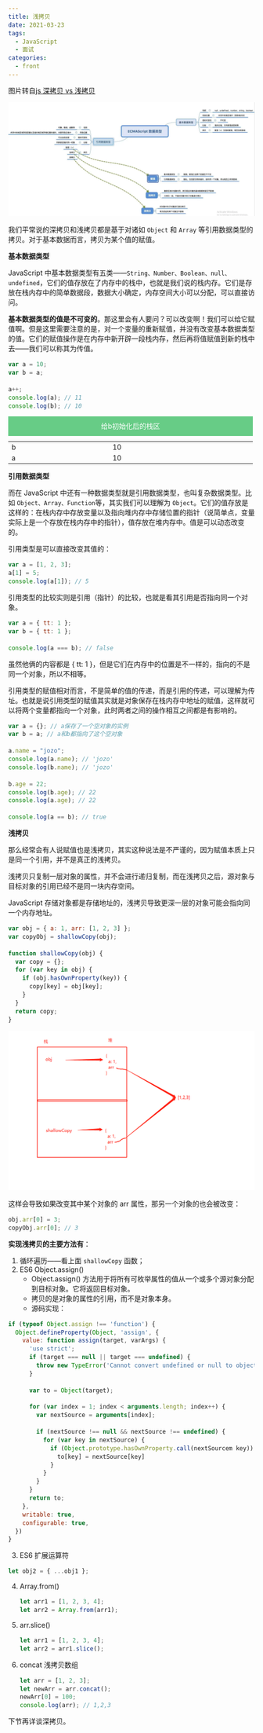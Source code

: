 ```yaml
---
title: 浅拷贝
date: 2021-03-23
tags:
  - JavaScript
  - 面试
categories:
  - front
---
```


图片转自[js 深拷贝 vs 浅拷贝](https://juejin.cn/post/6844903493925371917)

![](./imgs/copy.webp)

我们平常说的深拷贝和浅拷贝都是基于对诸如 `Object` 和 `Array` 等引用数据类型的拷贝。对于基本数据而言，拷贝为某个值的赋值。

**基本数据类型**

JavaScript 中基本数据类型有五类——`String、Number、Boolean、null、undefined`，它们的值存放在了内存中的栈中，也就是我们说的栈内存。它们是存放在栈内存中的简单数据段，数据大小确定，内存空间大小可以分配，可以直接访问。

**基本数据类型的值是不可变的**。那这里会有人要问？可以改变啊！我们可以给它赋值啊。但是这里需要注意的是，对一个变量的重新赋值，并没有改变基本数据类型的值。它们的赋值操作是在内存中新开辟一段栈内存，然后再将值赋值到新的栈中去——我们可以称其为传值。

```js
var a = 10;
var b = a;

a++;
console.log(a); // 11
console.log(b); // 10
```

<table>
  <caption style="width: 500px;height: 40px; line-height: 40px;background: #67cc86;color: #fff;">给b初始化后的栈区</caption>
  <tr>
    <td>b</td>
    <td>10</td>
  </tr>
  <tr>
    <td>a</td>
    <td>10</td>
  </tr>
</table>

**引用数据类型**

而在 JavaScript 中还有一种数据类型就是引用数据类型，也叫复杂数据类型。比如 `Object、Array、Function`等，其实我们可以理解为 `Object`。它们的值存放是这样的：在栈内存中存放变量以及指向堆内存中存储位置的指针（说简单点，变量实际上是一个存放在栈内存中的指针），值存放在堆内存中。值是可以动态改变的。

引用类型是可以直接改变其值的：

```js
var a = [1, 2, 3];
a[1] = 5;
console.log(a[1]); // 5
```

引用类型的比较实则是引用（指针）的比较，也就是看其引用是否指向同一个对象。

```js
var a = { tt: 1 };
var b = { tt: 1 };

console.log(a === b); // false
```

虽然他俩的内容都是 { tt: 1 }，但是它们在内存中的位置是不一样的，指向的不是同一个对象，所以不相等。

引用类型的赋值相对而言，不是简单的值的传递，而是引用的传递，可以理解为传址。也就是说引用类型的赋值其实就是对象保存在栈内存中地址的赋值，这样就可以将两个变量都指向一个对象，此时两者之间的操作相互之间都是有影响的。

```js
var a = {}; // a保存了一个空对象的实例
var b = a; // a和b都指向了这个空对象

a.name = "jozo";
console.log(a.name); // 'jozo'
console.log(b.name); // 'jozo'

b.age = 22;
console.log(b.age); // 22
console.log(a.age); // 22

console.log(a == b); // true
```

**浅拷贝**

那么经常会有人说赋值也是浅拷贝，其实这种说法是不严谨的，因为赋值本质上只是同一个引用，并不是真正的浅拷贝。

浅拷贝只复制一层对象的属性，并不会进行递归复制，而在浅拷贝之后，源对象与目标对象的引用已经不是同一块内存空间。

JavaScript 存储对象都是存储地址的，浅拷贝导致更深一层的对象可能会指向同一个内存地址。

```js
var obj = { a: 1, arr: [1, 2, 3] };
var copyObj = shallowCopy(obj);

function shallowCopy(obj) {
  var copy = {};
  for (var key in obj) {
    if (obj.hasOwnProperty(key)) {
      copy[key] = obj[key];
    }
  }
  return copy;
}
```

![](./imgs/zhan.webp)

这样会导致如果改变其中某个对象的 arr 属性，那另一个对象的也会被改变：

```js
obj.arr[0] = 3;
copyObj.arr[0]; // 3
```

**实现浅拷贝的主要方法有**：

1. 循环遍历——看上面 `shallowCopy` 函数；
2. ES6 Object.assign()
   - Object.assign() 方法用于将所有可枚举属性的值从一个或多个源对象分配到目标对象。它将返回目标对象。
   - 拷贝的是对象的属性的引用，而不是对象本身。
   - 源码实现：

```js
if (typeof Object.assign !== 'function') {
  Object.defineProperty(Object, 'assign', {
    value: function assign(target, varArgs) {
      'use strict';
      if (target === null || target === undefined) {
        throw new TypeError('Cannot convert undefined or null to object');
      }

      var to = Object(target);

      for (var index = 1; index < arguments.length; index++) {
        var nextSource = arguments[index];

        if (nextSource !== null && nextSource !== undefined) {
          for (var key in nextSource) {
            if (Object.prototype.hasOwnProperty.call(nextSourcem key)) {
              to[key] = nextSource[key]
            }
          }
        }
      }
      return to;
    },
    writable: true,
    configurable: true,
  })
}
```

3. ES6 扩展运算符

```js
let obj2 = { ...obj1 };
```

4. Array.from()
   ```js
   let arr1 = [1, 2, 3, 4];
   let arr2 = Array.from(arr1);
   ```
5. arr.slice()
   ```js
   let arr1 = [1, 2, 3, 4];
   let arr2 = arr1.slice();
   ```
6. concat 浅拷贝数组
   ```js
   let arr = [1, 2, 3];
   let newArr = arr.concat();
   newArr[0] = 100;
   console.log(arr); // 1,2,3
   ```

下节再详谈深拷贝。
